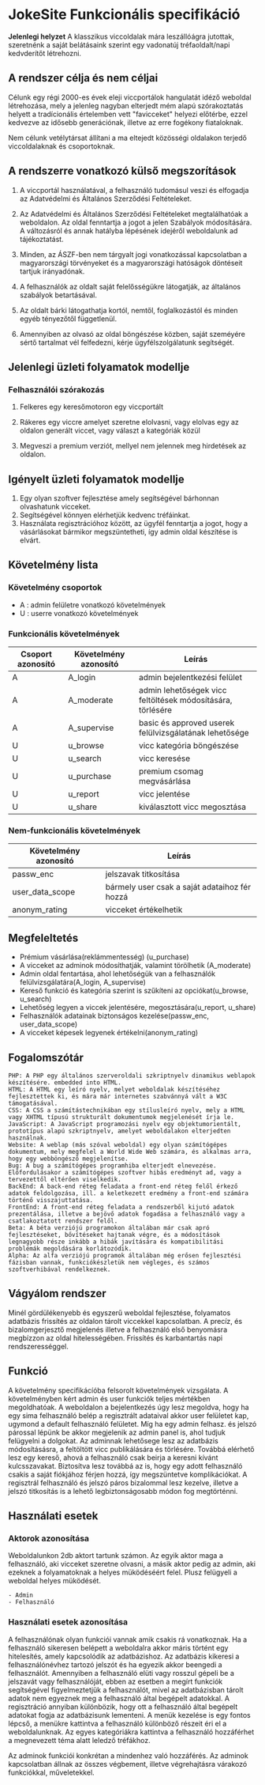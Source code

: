 # JokeSite Funkcionális specifikáció

**Jelenlegi helyzet**
A klasszikus viccoldalak mára leszállóágra jutottak, szeretnénk a saját belátásaink szerint egy vadonatúj tréfaoldalt/napi kedvderítőt létrehozni.

## **A rendszer célja és nem céljai**

Célunk egy régi 2000-es évek eleji viccportálok hangulatát idéző weboldal létrehozása, mely a jelenleg nagyban elterjedt mém alapú szórakoztatás helyett a tradícionális értelemben vett "favicceket" helyezi előtérbe, ezzel kedvezve az idősebb generációnak, illetve az erre fogékony fiataloknak.

Nem célunk vetélytársat állítani a ma eltejedt közösségi oldalakon terjedő viccoldalaknak és csoportoknak.

## **A rendszerre vonatkozó külső megszorítások**

1. A viccportál használatával, a felhasználó tudomásul veszi és elfogadja az Adatvédelmi és Általános Szerződési Feltételeket.

2. Az Adatvédelmi és Általános Szerződési Feltételeket megtalálhatóak a weboldalon. Az oldal fenntartja a jogot a jelen Szabályok módosítására. A változásról és annak hatályba lépésének idejéről weboldalunk ad tájékoztatást.

3. Minden, az ÁSZF-ben nem tárgyalt jogi vonatkozással kapcsolatban a magyarországi törvényeket és a magyarországi hatóságok döntéseit tartjuk irányadónak.

4. A felhasználók az oldalt saját felelősségükre látogatják, az általános szabályok betartásával.

5. Az oldalt bárki látogathatja kortól, nemtől, foglalkozástól és minden egyéb tényezőtől függetlenül.

6. Amennyiben az olvasó az oldal böngészése közben, saját szeméyére sértő tartalmat vél felfedezni, kérje ügyfélszolgálatunk segítségét.


## **Jelenlegi üzleti folyamatok modellje**
### Felhasználói szórakozás
1. Felkeres egy keresőmotoron egy viccportált

2. Rákeres egy viccre amelyet szeretne elolvasni, vagy elolvas egy az oldalon generált viccet, vagy választ a kategóriák közül

3. Megveszi a premium verziót, mellyel nem jelennek meg hirdetések az oldalon.


## **Igényelt üzleti folyamatok modellje**
1. Egy olyan szoftver fejlesztése amely segítségével bárhonnan olvashatunk vicceket.
2. Segítségével könnyen elérhetjük kedvenc tréfáinkat.
3. Használata regisztrációhoz között, az ügyfél fenntartja a jogot, hogy a vásárlásokat bármikor megszüntetheti, így admin oldal készítése is elvárt.

## **Követelmény lista**
### Követelmény csoportok
- A : admin felületre vonatkozó követelmények
- U :  userre vonatkozó követelmények

### Funkcionális követelmények
Csoport azonosító | Követelmény azonosító | Leírás
----------|---------|-----
A| A_login | admin bejelentkezési felület
A| A_moderate | admin lehetőségek vicc feltöltések módosítására, törlésére
A| A_supervise | basic és approved userek felülvizsgálatának lehetősége
U| u_browse | vicc kategória böngészése
U| u_search | vicc keresése
U| u_purchase | premium csomag megvásárlása
U| u_report | vicc jelentése
U| u_share | kiválasztott vicc megosztása


### Nem-funkcionális követelmények
Követelmény azonosító | Leírás
----------------------|-------
passw_enc | jelszavak titkosítása
user_data_scope | bármely user csak a saját adataihoz fér hozzá 
anonym_rating | vicceket értékelhetik

## Megfeleltetés	
- Prémium vásárlása(reklámmentesség) (u_purchase)
- A vicceket az adminok módosíthatják, valamint törölhetik (A_moderate)
- Admin oldal fentartása, ahol lehetőségük van a felhasználók felülvizsgálatára(A_login, A_supervise)
- Kereső funkció és kategória szerint is szűkíteni az opciókat(u_browse, u_search)
- Lehetőség legyen a viccek jelentésére, megosztására(u_report, u_share)
- Felhasználók adatainak biztonságos kezelése(passw_enc, user_data_scope)
- A vicceket képesek legyenek értékelni(anonym_rating)

## Fogalomszótár
	PHP: A PHP egy általános szerveroldali szkriptnyelv dinamikus weblapok készítésére. embedded into HTML.
	HTML: A HTML egy leíró nyelv, melyet weboldalak készítéséhez fejlesztettek ki, és mára már internetes szabvánnyá vált a W3C támogatásával.
	CSS: A CSS a számítástechnikában egy stílusleíró nyelv, mely a HTML vagy XHTML típusú strukturált dokumentumok megjelenését írja le.
	JavaScript: A JavaScript programozási nyelv egy objektumorientált, prototípus alapú szkriptnyelv, amelyet weboldalakon elterjedten használnak.
	Website: A weblap (más szóval weboldal) egy olyan számítógépes dokumentum, mely megfelel a World Wide Web számára, és alkalmas arra, hogy egy webböngésző megjelenítse.
	Bug: A bug a számítógépes programhiba elterjedt elnevezése. Előfordulásakor a számítógépes szoftver hibás eredményt ad, vagy a tervezettől eltérően viselkedik. 
	BackEnd: A back-end réteg feladata a front-end réteg felől érkező adatok feldolgozása, ill. a keletkezett eredmény a front-end számára történő visszajuttatása.
	FrontEnd: A front-end réteg feladata a rendszerből kijutó adatok prezentálása, illetve a bejövő adatok fogadása a felhasználó vagy a csatlakoztatott rendszer felől.
	Beta: A béta verziójú programokon általában már csak apró fejlesztéseket, bővítéseket hajtanak végre, és a módosítások legnagyobb része inkább a hibák javítására és kompatibilitási problémák megoldására korlátozódik.
	Alpha: Az alfa verziójú programok általában még erősen fejlesztési fázisban vannak, funkciókészletük nem végleges, és számos szoftverhibával rendelkeznek.

## **Vágyálom rendszer**

Minél gördülékenyebb és egyszerű weboldal fejlesztése, folyamatos adatbázis frissítés az oldalon tárolt viccekkel kapcsolatban. A precíz, és bizalomgerjesztő megjelenés illetve a felhasználó első benyomásra megbízzon az oldal
hitelességében. Frissítés és karbantartás napi rendszerességgel.

## **Funkció**
A követelmény specifikácíóba felsorolt követelmények vizsgálata. A követelményben kért admin és user funkciók teljes
mértékben megoldhatóak. A weboldalon a bejelentkezés úgy lesz megoldva, hogy ha egy sima felhasználó belép a regisztrált
adataival akkor user felületet kap, ugymond a default felhasználó felületet. Míg ha egy admin felhasz. és jelszó párossal lépünk be
akkor megjelenik az admin panel is, ahol tudjuk felügyelni a dolgokat. Az adminnak lehetősege lesz az adatbázis módosításásra,
a feltöltött vicc publikálására és törlésére.
Továbbá elérhető lesz egy kereső, ahová a felhasználó csak beirja a keresni kívánt kulcsszavakat.
Biztosítva lesz továbbá az is, hogy egy adott felhasználó csakis a saját fiókjához férjen hozzá, így megszüntetve komplikációkat.
A regisztrál felhasználó és jelszó páros bizalommal lesz kezelve, illetve a jelszó titkosítás is a lehető legbiztonságosabb módon
fog megtörténni.

## **Használati esetek**
### **Aktorok azonosítása**
Weboldalunkon 2db aktort tartunk számon. Az egyik aktor maga a felhasználó, aki vicceket szeretne olvasni, a másik
aktor pedig az admin, aki ezeknek a folyamatoknak a helyes müködéséért felel. Plusz felügyeli a weboldal helyes müködését.

	- Admin
	- Felhasználó
	
### **Használati esetek azonosítása**
A felhasználónak olyan funkciói vannak amik csakis rá vonatkoznak. Ha a felhasználó sikeresen belépett a weboldalra akkor máris történt egy 
hitelesítés, amely kapcsolódik az adatbázishoz. Az adatbázis kikeresi a felhasználónévhez tartozó jelszót és ha egyezik akkor beengedi a felhasználót.
Amennyiben a felhasználó elüti vagy rosszul gépeli be a jelszavát vagy felhasználóját, ebben az esetben a megírt funkciók segítségével figyelmeztetjük
a felhasználót, mivel az adatbázisban tárolt adatok nem egyeznek meg a felhasználó által begépelt adatokkal.
A regisztráció annyiban különbözik, hogy ott a felhasználó által begépelt adatokat fogja az adatbázisunk lementeni.
A menük kezelése is egy fontos lépcső, a menükre kattintva a felhasználó különböző részeit éri el a weboldalunknak.
Az egyes kategóriákra kattintva a felhasználó hozzáférhet a megnevezett téma alatt leledző tréfákhoz. 

Az adminok funkciói konkrétan a mindenhez való hozzáférés. Az adminok kapcsolatban állnak az összes végbement, illetve végrehajtásra várakozó 
funkciókkal, műveletekkel.





